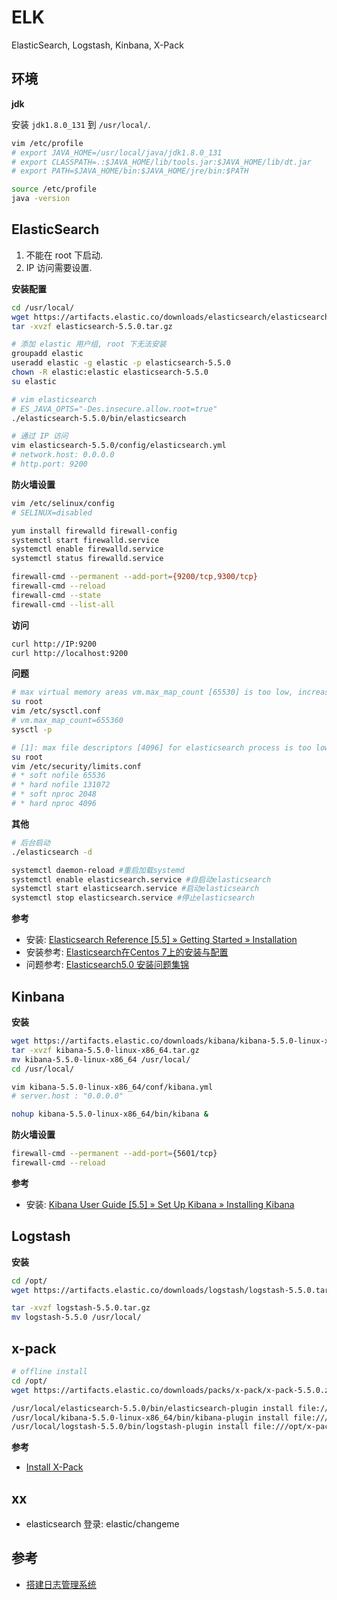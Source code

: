 # ELK

ElasticSearch, Logstash, Kinbana, X-Pack

## 环境

**jdk**

安装 `jdk1.8.0_131` 到 `/usr/local/`.

```bash
vim /etc/profile
# export JAVA_HOME=/usr/local/java/jdk1.8.0_131
# export CLASSPATH=.:$JAVA_HOME/lib/tools.jar:$JAVA_HOME/lib/dt.jar
# export PATH=$JAVA_HOME/bin:$JAVA_HOME/jre/bin:$PATH

source /etc/profile
java -version
```

## ElasticSearch

1. 不能在 root 下启动.
2. IP 访问需要设置.

**安装配置**

```bash
cd /usr/local/
wget https://artifacts.elastic.co/downloads/elasticsearch/elasticsearch-5.5.0.tar.gz
tar -xvzf elasticsearch-5.5.0.tar.gz

# 添加 elastic 用户组, root 下无法安装
groupadd elastic
useradd elastic -g elastic -p elasticsearch-5.5.0
chown -R elastic:elastic elasticsearch-5.5.0
su elastic

# vim elasticsearch
# ES_JAVA_OPTS="-Des.insecure.allow.root=true"
./elasticsearch-5.5.0/bin/elasticsearch

# 通过 IP 访问
vim elasticsearch-5.5.0/config/elasticsearch.yml
# network.host: 0.0.0.0
# http.port: 9200
```

**防火墙设置**

```bash
vim /etc/selinux/config
# SELINUX=disabled

yum install firewalld firewall-config
systemctl start firewalld.service
systemctl enable firewalld.service
systemctl status firewalld.service

firewall-cmd --permanent --add-port={9200/tcp,9300/tcp}
firewall-cmd --reload
firewall-cmd --state
firewall-cmd --list-all
```

**访问**

```bash
curl http://IP:9200
curl http://localhost:9200
```

**问题**

```bash
# max virtual memory areas vm.max_map_count [65530] is too low, increase to at least [262144]
su root
vim /etc/sysctl.conf 
# vm.max_map_count=655360
sysctl -p

# [1]: max file descriptors [4096] for elasticsearch process is too low, increase to at least [65536]
su root
vim /etc/security/limits.conf
# * soft nofile 65536
# * hard nofile 131072
# * soft nproc 2048
# * hard nproc 4096
```

**其他**

```bash
# 后台启动
./elasticsearch -d

systemctl daemon-reload #重启加载systemd
systemctl enable elasticsearch.service #自启动elasticsearch
systemctl start elasticsearch.service #启动elasticsearch
systemctl stop elasticsearch.service #停止elasticsearch
```

**参考**

- 安装: [Elasticsearch Reference [5.5] » Getting Started » Installation](https://www.elastic.co/guide/en/elasticsearch/reference/current/_installation.html)
- 安装参考: [Elasticsearch在Centos 7上的安装与配置](https://www.biaodianfu.com/centos-7-install-elasticsearch.html)
- 问题参考: [Elasticsearch5.0 安装问题集锦](https://www.cnblogs.com/sloveling/p/elasticsearch.html)

## Kinbana

**安装**

```bash
wget https://artifacts.elastic.co/downloads/kibana/kibana-5.5.0-linux-x86_64.tar.gz
tar -xvzf kibana-5.5.0-linux-x86_64.tar.gz
mv kibana-5.5.0-linux-x86_64 /usr/local/
cd /usr/local/

vim kibana-5.5.0-linux-x86_64/conf/kibana.yml
# server.host : "0.0.0.0"

nohup kibana-5.5.0-linux-x86_64/bin/kibana &
```

**防火墙设置**

```bash
firewall-cmd --permanent --add-port={5601/tcp}
firewall-cmd --reload
```

**参考**

- 安装: [Kibana User Guide [5.5] » Set Up Kibana » Installing Kibana](https://www.elastic.co/guide/en/kibana/current/targz.html)

## Logstash

**安装**

```bash
cd /opt/
wget https://artifacts.elastic.co/downloads/logstash/logstash-5.5.0.tar.gz

tar -xvzf logstash-5.5.0.tar.gz
mv logstash-5.5.0 /usr/local/
```

## x-pack

```bash
# offline install
cd /opt/
wget https://artifacts.elastic.co/downloads/packs/x-pack/x-pack-5.5.0.zip

/usr/local/elasticsearch-5.5.0/bin/elasticsearch-plugin install file:///opt/x-pack-5.5.0.zip
/usr/local/kibana-5.5.0-linux-x86_64/bin/kibana-plugin install file:///opt/x-pack-5.5.0.zip
/usr/local/logstash-5.5.0/bin/logstash-plugin install file:///opt/x-pack-5.5.0.zip
```

**参考**

- [Install X-Pack](https://www.elastic.co/guide/en/x-pack/current/installing-xpack.html)

## xx

- elasticsearch 登录: elastic/changeme

## 参考

- [搭建日志管理系统](https://beyondalbert.com/fan-yi-wen-da-jian-ri-zhi-guan-li-xi-tong/)